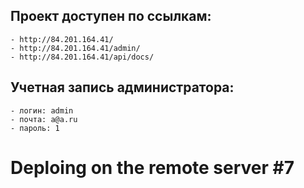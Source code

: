 ## Проект доступен по ссылкам:

```
- http://84.201.164.41/
- http://84.201.164.41/admin/
- http://84.201.164.41/api/docs/
```

## Учетная запись администратора:

```
- логин: admin
- почта: a@a.ru
- пароль: 1
```
# Deploing on the remote server #7